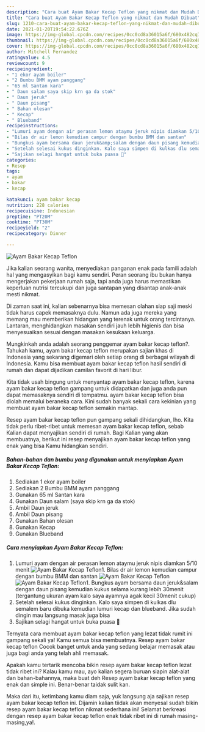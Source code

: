 ```yaml
---
description: "Cara buat Ayam Bakar Kecap Teflon yang nikmat dan Mudah Dibuat"
title: "Cara buat Ayam Bakar Kecap Teflon yang nikmat dan Mudah Dibuat"
slug: 1210-cara-buat-ayam-bakar-kecap-teflon-yang-nikmat-dan-mudah-dibuat
date: 2021-01-20T19:54:22.676Z
image: https://img-global.cpcdn.com/recipes/0cc0cd8a36015a6f/680x482cq70/ayam-bakar-kecap-teflon-foto-resep-utama.jpg
thumbnail: https://img-global.cpcdn.com/recipes/0cc0cd8a36015a6f/680x482cq70/ayam-bakar-kecap-teflon-foto-resep-utama.jpg
cover: https://img-global.cpcdn.com/recipes/0cc0cd8a36015a6f/680x482cq70/ayam-bakar-kecap-teflon-foto-resep-utama.jpg
author: Mitchell Fernandez
ratingvalue: 4.5
reviewcount: 9
recipeingredient:
- "1 ekor ayam boiler"
- "2 Bumbu BMM ayam panggang"
- "65 ml Santan kara"
- " Daun salam saya skip krn ga da stok"
- " Daun jeruk"
- " Daun pisang"
- " Bahan olesan"
- " Kecap"
- " Blueband"
recipeinstructions:
- "Lumuri ayam dengan air perasan lemon ataymu jeruk nipis diamkan 5/10 menit"
- "Bilas dr air lemon kemudian campur dengan bumbu BMM dan santan"
- "Bungkus ayam bersama daun jeruk&amp;salam dengan daun pisang kemudian kukus selama kurang lebih 30menit (tergantung ukuran ayam kalo saya ayamnya agak kecil 30menit cukup)"
- "Setelah selesai kukus dinginkan. Kalo saya simpen di kulkas dlu semalem baru dibuka kemudian lumuri kecap dan blueband. Jika sudah dingin mau langsung masak juga bisa"
- "Sajikan selagi hangat untuk buka puasa 🤤"
categories:
- Resep
tags:
- ayam
- bakar
- kecap

katakunci: ayam bakar kecap 
nutrition: 228 calories
recipecuisine: Indonesian
preptime: "PT20M"
cooktime: "PT30M"
recipeyield: "2"
recipecategory: Dinner

---
```



![Ayam Bakar Kecap Teflon](https://img-global.cpcdn.com/recipes/0cc0cd8a36015a6f/680x482cq70/ayam-bakar-kecap-teflon-foto-resep-utama.jpg)

Jika kalian seorang wanita, menyediakan panganan enak pada famili adalah hal yang mengasyikan bagi kamu sendiri. Peran seorang ibu bukan hanya mengerjakan pekerjaan rumah saja, tapi anda juga harus memastikan keperluan nutrisi tercukupi dan juga santapan yang disantap anak-anak mesti nikmat.

Di zaman  saat ini, kalian sebenarnya bisa memesan olahan siap saji meski tidak harus capek memasaknya dulu. Namun ada juga mereka yang memang mau memberikan hidangan yang terenak untuk orang tercintanya. Lantaran, menghidangkan masakan sendiri jauh lebih higienis dan bisa menyesuaikan sesuai dengan masakan kesukaan keluarga. 



Mungkinkah anda adalah seorang penggemar ayam bakar kecap teflon?. Tahukah kamu, ayam bakar kecap teflon merupakan sajian khas di Indonesia yang sekarang digemari oleh setiap orang di berbagai wilayah di Indonesia. Kamu bisa membuat ayam bakar kecap teflon hasil sendiri di rumah dan dapat dijadikan camilan favorit di hari libur.

Kita tidak usah bingung untuk menyantap ayam bakar kecap teflon, karena ayam bakar kecap teflon gampang untuk didapatkan dan juga anda pun dapat memasaknya sendiri di tempatmu. ayam bakar kecap teflon bisa diolah memalui beraneka cara. Kini sudah banyak sekali cara kekinian yang membuat ayam bakar kecap teflon semakin mantap.

Resep ayam bakar kecap teflon pun gampang sekali dihidangkan, lho. Kita tidak perlu ribet-ribet untuk memesan ayam bakar kecap teflon, sebab Kalian dapat menyajikan sendiri di rumah. Bagi Kalian yang akan membuatnya, berikut ini resep menyajikan ayam bakar kecap teflon yang enak yang bisa Kamu hidangkan sendiri.

<!--inarticleads1-->

##### Bahan-bahan dan bumbu yang digunakan untuk menyiapkan Ayam Bakar Kecap Teflon:

1. Sediakan 1 ekor ayam boiler
1. Sediakan 2 Bumbu BMM ayam panggang
1. Gunakan 65 ml Santan kara
1. Gunakan  Daun salam (saya skip krn ga da stok)
1. Ambil  Daun jeruk
1. Ambil  Daun pisang
1. Gunakan  Bahan olesan
1. Gunakan  Kecap
1. Gunakan  Blueband




<!--inarticleads2-->

##### Cara menyiapkan Ayam Bakar Kecap Teflon:

1. Lumuri ayam dengan air perasan lemon ataymu jeruk nipis diamkan 5/10 menit
<img src="https://img-global.cpcdn.com/steps/878b693a1f12cdd1/160x128cq70/ayam-bakar-kecap-teflon-langkah-memasak-1-foto.jpg" alt="Ayam Bakar Kecap Teflon">1. Bilas dr air lemon kemudian campur dengan bumbu BMM dan santan
<img src="https://img-global.cpcdn.com/steps/801ec10ac27be0cd/160x128cq70/ayam-bakar-kecap-teflon-langkah-memasak-2-foto.jpg" alt="Ayam Bakar Kecap Teflon"><img src="https://img-global.cpcdn.com/steps/9bb1f0ea485dfac6/160x128cq70/ayam-bakar-kecap-teflon-langkah-memasak-2-foto.jpg" alt="Ayam Bakar Kecap Teflon">1. Bungkus ayam bersama daun jeruk&amp;salam dengan daun pisang kemudian kukus selama kurang lebih 30menit (tergantung ukuran ayam kalo saya ayamnya agak kecil 30menit cukup)
1. Setelah selesai kukus dinginkan. Kalo saya simpen di kulkas dlu semalem baru dibuka kemudian lumuri kecap dan blueband. Jika sudah dingin mau langsung masak juga bisa
1. Sajikan selagi hangat untuk buka puasa 🤤




Ternyata cara membuat ayam bakar kecap teflon yang lezat tidak rumit ini gampang sekali ya! Kamu semua bisa membuatnya. Resep ayam bakar kecap teflon Cocok banget untuk anda yang sedang belajar memasak atau juga bagi anda yang telah ahli memasak.

Apakah kamu tertarik mencoba bikin resep ayam bakar kecap teflon lezat tidak ribet ini? Kalau kamu mau, ayo kalian segera buruan siapin alat-alat dan bahan-bahannya, maka buat deh Resep ayam bakar kecap teflon yang enak dan simple ini. Benar-benar taidak sulit kan. 

Maka dari itu, ketimbang kamu diam saja, yuk langsung aja sajikan resep ayam bakar kecap teflon ini. Dijamin kalian tiidak akan menyesal sudah bikin resep ayam bakar kecap teflon nikmat sederhana ini! Selamat berkreasi dengan resep ayam bakar kecap teflon enak tidak ribet ini di rumah masing-masing,ya!.

